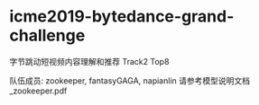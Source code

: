 # icme2019-bytedance-grand-challenge
字节跳动短视频内容理解和推荐 Track2 Top8

队伍成员: zookeeper, fantasyGAGA, napianlin
请参考模型说明文档_zookeeper.pdf
